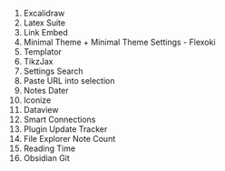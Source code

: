 01. Excalidraw
02. Latex Suite
03. Link Embed
04. Minimal Theme + Minimal Theme Settings - Flexoki
05. Templator
06. TikzJax
07. Settings Search
08. Paste URL into selection
09. Notes Dater
10. Iconize 
11. Dataview
12. Smart Connections
13. Plugin Update Tracker
14. File Explorer Note Count
15. Reading Time
16. Obsidian Git